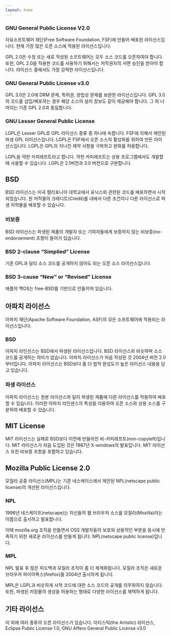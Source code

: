 ```yaml
---
layout: home
---
```

### GNU General Public License V2.0
자유소프트웨어 재단(Free Software Foundation, FSF)에 만들어 배포된 라이선스입니다. 현재 가장 많은 오픈 소스에 적용된 라이선스입니다.

GPL 2.0은 수정 또는 새로 작성된 소프트웨어는 모두 소스 코드를 오픈하여야 합니다. 또한, GPL 2.0을 적용한 코드를 사용하기 위해서는 저작권자의 서면 승인을 받아야 합니다. 라이선스 중에서도 가장 강력한 라이선스입니다.

### GNU General Public License v3.0
GPL 3.0은 2.0에 DRM 문제, 특허권, 양립성 문제를 보완한 라이선스입니다. GPL 3.0의 코드를 삽입/배포하는 경우 해당 소스의 설치 정보도 같이 제공해야 합니다. 그 외 나머지는 기존 GPL 2.0과 동일합니다.

### GNU Lesser General Public License 
LGPL은 Lesser GPL로 GPL 라이선스 종류 중 하나에 속합니다. FSF에 의해서 제안된 파생 GPL 라이선스입니다. LGPL은 FSF에서 오픈 소스의 활성화를 위하여 만든 라이선스입니다. LGPL은 GPL의 지나친 제약 사항을 극복하고 완화를 허용합니다. 

LGPL을 약한 카피레프트라고 합니다. 약한 카피레프트는 상용 프로그램에서도 개발할 때 사용할 수 있습니다. LGPL은 2.1버전과 3.0 버전으로 구분합니다.

## BSD
BSD 라이선스는 미국 캘리포니아 대학교에서 유닉스와 관련된 코드를 배포하면서 시작되었습니다. 원 저작물의 크레디트(Credit)를 내에서 다른 조건이나 다른 라이선스로 파생 저작물을 배포할 수 있습니다.

### 비보증
BSD 라이선스는 파생된 제품의 개발자 또는 기여자들에게 보증하지 않는 비보증(no-endorsement) 조항이 들어가 있습니다.

### BSD 2-clause “Simplied” License
기존 GPL과 달리 소스 코드를 공개하지 않아도 되는 오픈 소스 라이선스입니다.

### BSD 3-cause “New” or “Revised” License
애플의 맥OS는 free-BSD를 기반으로 만들어져 있습니다.

## 아파치 라이선스
아파치 재단(Apache Software Foundation, ASF)의 모든 소프트웨어에 적용되는 라이선스입니다.

### BSD
아파치 라인선스는 BSD에서 파생된 라이선스입니다. BSD 라이선스와 비슷하며 소스 코드를 공개하는 의미가 없습니다. 아파치 라이선스가 처음 작성된 것 2004년 버전 2.0부터입니다. 아파치 라이선스는 BSD보다 좀 더 법적 완성도가 높은 라이선스 내용을 담고 있습니다.

### 파생 라이선스
아파치 라이선스는 원본 라이선스와 달리 파생된 제품에 다른 라이선스를 적용하여 배포할 수 있습니다. 이러한 아파치 라인센스의 특성을 이용하여 오픈 소스와 상용 소스를 구분하여 배포할 수 있습니다.

## MIT License
MIT 라이선스는 실제로 BSD보다 이전에 만들어진 비-카피레프트(non-copyleft)입니다. MIT 라이선스가 처음 도입된 것은 1987년 X-windows의 발표입니다. MIT 라이선스 또한 비보증 조항을 포함하고 있습니다.

## Mozilla Public License 2.0
모질라 공중 라이선스(MPL)는 기존 네스케이스에서 제안된 NPL(netscape public license)의 개선된 라이선스입니다.

### NPL
1998년 네스케이프(netscape)는 자신들의 웹 브라우저 소스를 모질라(Mozilla)라는 이름으로 출시하고 발표합니다. 

이때 mozilla.org 조직을 만들면서 OSS 개발자들의 보호와 상용적인 부분을 동시에 만족하기 위한 새로운 라이선스를 만들게 됩니다. NPL(netscape public license)입니다. 

### MPL
NPL 발표 후 많은 피드백과 모질라 조직이 좀 더 체계화됩니다. 모질라 조직은 새로운 브라우저 파이어폭스(firefox)를 2004년 출시하게 됩니다.

MPL은 LGPL과 비슷하게 사적 코드에 대한 소스 코드의 공개를 의무화하지 않습니다. 또한, 파생된 저장물의 생성을 허용하는 형태로 다양한 라이선스를 채택하게 됩니다.

## 기타 라이선스
이 외에 여러 종류의 오픈 라이선스가 있습니다. 아티스틱(the Artistic) 라이선스, Eclipse Public License 1.0, GNU Affero General Public License v3.0
